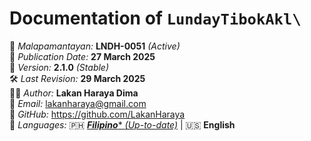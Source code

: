 
# Documentation of `LundayTibokAkl\` 

📜 *Malapamantayan:* **LNDH-0051** *(Active)*  
📅 *Publication Date:* **27 March 2025**  
🔢 *Version:* **2.1.0** *(Stable)*  
🛠️ *Last Revision:* **29 March 2025**  
👨‍💻 *Author:* **Lakan Haraya Dima**  
📩 *Email:* lakanharaya@gmail.com  
🔗 *GitHub:* https://github.com/LakanHaraya    
📖 *Languages:*
🇵🇭 [***Filipino**** *(Up-to-date)*](README.md) | 🇺🇸 **English**  